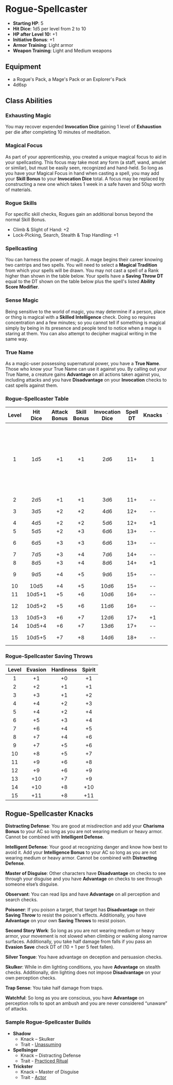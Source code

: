 # Rogue-Spellcaster

- **Starting HP**: 5
- **Hit Dice**: 1d5 per level from 2 to 10
- **HP after Level 10:** +1
- **Initiative Bonus**: +1
- **Armor Training**: Light armor
- **Weapon Training**: Light and Medium weapons

## Equipment
- a Rogue's Pack, a Mage's Pack or an Explorer's Pack
- 4d6sp

## Class Abilities

### Exhausting Magic
You may recover expended **Invocation Dice** gaining 1 level of **Exhaustion** per die after completing 10 minutes of meditation.

### Magical Focus
As part of your apprenticeship, you created a unique magical focus to aid in your spellcasting.  This focus may take most any form (a staff, wand, amulet or similar), but must be easily seen, recognized and hand-held.  So long as you have your Magical Focus in hand when casting a spell, you may add your **Skill Bonus** to your **Invocation Dice** total.  A focus may be replaced by constructing a new one which takes 1 week in a safe haven and 50sp worth of materials.

### Rogue Skills
For specific skill checks, Rogues gain an additional bonus beyond the normal Skill Bonus.
- Climb & Slight of Hand: +2
- Lock-Picking, Search, Stealth & Trap Handling: +1

### Spellcasting
You can harness the power of magic.  A mage begins their career knowing two cantrips and two spells.  You will need to select a **Magical Tradition** from which your spells will be drawn.  You may not cast a spell of a Rank higher than shown in the table below.  Your spells have a **Saving Throw DT** equal to the DT shown on the table below plus the spell's listed **Ability Score Modifier**.

### Sense Magic
Being sensitive to the world of magic, you may determine if a person, place or thing is magical with a **Skilled** **Intelligence** check.  Doing so requires concentration and a few minutes; so you cannot tell if something is magical simply by being in its presence and people tend to notice when a mage is staring at them.  You can also attempt to decipher magical writing in the same way.

### True Name
As a magic-user possessing supernatural power, you have a **True Name**.  Those who know your True Name can use it against you.  By calling out your True Name, a creature gains **Advantage** on all actions taken against you, including attacks and you have **Disadvantage** on your **Invocation** checks to cast spells against them.

### Rogue-Spellcaster Table
| Level | Hit<br/>Dice | Attack<br/>Bonus | Skill<br/>Bonus | Invocation<br/>Dice | Spell<br/>DT | Knacks | Traits | Abilities |
|:-----:|:------------:|:----------------:|:---------------:|:-------------------:|:------------:|:------:|:------:|:---|
|   1   | 1d5          | +1               | +1              |  2d6                | 11+          |  1     |  1     | Exhausting Magic, Magical Focus, Rogue Skills, Sense Magic, Spellcasting (cantrips), True Name |
|   2   | 2d5          | +1               | +1              |  3d6                | 11+          | --     | --      |  |
|   3   | 3d5          | +2               | +2              |  4d6                | 12+          | --     | --      | Spellcasting (rank 1) |
|   4   | 4d5          | +2               | +2              |  5d6                | 12+          | +1     | --      |  |
|   5   | 5d5          | +2               | +3              |  6d6                | 13+          | --     | +1      |  |
|   6   | 6d5          | +3               | +3              |  6d6                | 13+          | --     | --      | Spellcasting (rank 2) |
|   7   | 7d5          | +3               | +4              |  7d6                | 14+          | --     | --      |  |
|   8   | 8d5          | +3               | +4              |  8d6                | 14+          | +1     | --      |  |
|   9   | 9d5          | +4               | +5              |  9d6                | 15+          | --     | --      | Spellcasting (rank 3) |
|  10   | 10d5         | +4               | +5              | 10d6                | 15+          | --     | +1      |  |
|  11   | 10d5+1       | +5               | +6              | 10d6                | 16+          | --     | --      |  |
|  12   | 10d5+2       | +5               | +6              | 11d6                | 16+          | --     | --      | Spellcasting (rank 4) |
|  13   | 10d5+3       | +6               | +7              | 12d6                | 17+          | +1     | --      |  |
|  14   | 10d5+4       | +6               | +7              | 13d6                | 17+          | --     | +1      |  |
|  15   | 10d5+5       | +7               | +8              | 14d6                | 18+          | --     | --      | Spellcasting (rank 5) |

### Rogue-Spellcaster Saving Throws
| Level | Evasion | Hardiness | Spirit |
|:-----:|:-------:|:---------:|:------:|
|   1   |    +1   |     +0    |   +1   |
|   2   |    +2   |     +1    |   +1   |
|   3   |    +3   |     +1    |   +2   |
|   4   |    +4   |     +2    |   +3   |
|   5   |    +4   |     +2    |   +4   |
|   6   |    +5   |     +3    |   +4   |
|   7   |    +6   |     +4    |   +5   |
|   8   |    +7   |     +4    |   +6   |
|   9   |    +7   |     +5    |   +6   |
|  10   |    +8   |     +5    |   +7   |
|  11   |    +9   |     +6    |   +8   |
|  12   |    +9   |     +6    |   +9   |
|  13   |   +10   |     +7    |   +9   |
|  14   |   +10   |     +8    |  +10   |
|  15   |   +11   |     +8    |  +11   |

## Rogue-Spellcaster Knacks

**Distracting Defense**: You are good at misdirection and add your **Charisma Bonus** to your AC so long as you are not wearing medium or heavy armor.  Cannot be combined with **Intelligent Defense**.

**Intelligent Defense**: Your good at recognizing danger and know how best to avoid it. Add your **Intelligence Bonus** to your AC so long as you are not wearing medium or heavy armor.  Cannot be combined with **Distracting Defense**.

**Master of Disguise**: Other characters have **Disadvantage** on checks to see through your disguise and you have **Advantage** on checks to see through someone else’s disguise.

**Observant**: You can read lips and have **Advantage** on all perception and search checks.

**Poisoner**: If you poison a target, that target has **Disadvantage** on their **Saving Throw** to resist the poison's effects.  Additionally, you have **Advantage** on your own **Saving Throws** to resist poison.

**Second Story Work**: So long as you are not wearing medium or heavy armor, your movement is not slowed when climbing or walking along narrow surfaces.  Additionally, you take half damage from falls if you pass an **Evasion Save** check DT of (10 + 1 per 5 feet fallen).

**Silver Tongue**: You have advantage on deception and persuasion checks.

**Skulker**: While in dim lighting conditions, you have **Advantage** on stealth checks.   Additionally, dim lighting does not impose **Disadvantage** on your own perception checks.

**Trap Sense**: You take half damage from traps.

**Watchful**: So long as you are conscious, you have **Advantage** on perception rolls to spot an ambush and you are never considered “unaware” of attacks.

### Sample Rogue-Spellcaster Builds
- **Shadow** 
	- Knack – Skulker
	- Trait - [Unassuming](Traits.md#unassuming)
- **Spellsinger** 
	- Knack – Distracting Defense
	- Trait - [Practiced Ritual](Traits.md#practiced-ritual)
- **Trickster** 
	- Knack – Master of Disguise
	- Trait - [Actor](Traits.md#actor)


